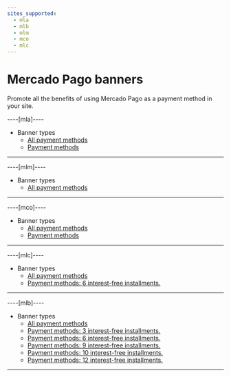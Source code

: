 ```yaml
---
sites_supported:
  - mla
  - mlb
  - mlm
  - mco
  - mlc
---
```


# Mercado Pago banners

Promote all the benefits of using Mercado Pago as a payment method in your site.

----[mla]----

* Banner types
    + [All payment methods](https://www.mercadopago[FAKER][URL][DOMAIN]/developers/en/guides/banners/all)
    + [Payment methods](https://www.mercadopago[FAKER][URL][DOMAIN]/developers/en/guides/resources/banners/online)

------------
----[mlm]----

* Banner types
    + [All payment methods](https://www.mercadopago[FAKER][URL][DOMAIN]/developers/en/guides/banners/all)

------------
----[mco]----

* Banner types
    + [All payment methods](https://www.mercadopago[FAKER][URL][DOMAIN]/developers/en/guides/banners/all)
    + [Payment methods](https://www.mercadopago[FAKER][URL][DOMAIN]/developers/en/guides/resources/banners/online)

------------
----[mlc]----

* Banner types
    + [All payment methods](https://www.mercadopago[FAKER][URL][DOMAIN]/developers/en/guides/banners/all)
    + [Payment methods: 6 interest-free installments.](https://www.mercadopago[FAKER][URL][DOMAIN]/developers/en/guides/resources/banners/seis)

------------
----[mlb]----

* Banner types
    + [All payment methods](https://www.mercadopago[FAKER][URL][DOMAIN]/developers/en/guides/banners/all)
    + [Payment methods: 3 interest-free installments.](https://www.mercadopago[FAKER][URL][DOMAIN]/developers/en/guides/resources/banners/tres)
    + [Payment methods: 6 interest-free installments.](https://www.mercadopago[FAKER][URL][DOMAIN]/developers/en/guides/resources/banners/seis)
    + [Payment methods: 9 interest-free installments.](https://www.mercadopago[FAKER][URL][DOMAIN]/developers/en/guides/resources/banners/nove)
    + [Payment methods: 10 interest-free installments.](https://www.mercadopago[FAKER][URL][DOMAIN]/developers/en/guides/resources/banners/dez)
    + [Payment methods: 12 interest-free installments.](https://www.mercadopago[FAKER][URL][DOMAIN]/developers/en/guides/resources/banners/doze)

------------
